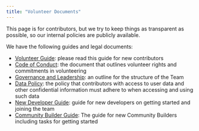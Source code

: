 ```yaml
---
title: "Volunteer Documents"
---
```


This page is for contributors, but we try to keep things as transparent as possible, so our internal policies are publicly available.

We have the following guides and legal documents:

* [Volunteer Guide](/documents/volunteer-guide): please read this guide for new contributors
* [Code of Conduct](/documents/code-of-conduct): the document that outlines volunteer rights and commitments in volunteering
* [Governance and Leadership](/documents/governance): an outline for the structure of the Team
* [Data Policy](/documents/data-policy): the policy that contributors with access to user data and other confidential information must adhere to when accessing and using such data
* [New Developer Guide](/documents/new-developer): guide for new developers on getting started and joining the team
* [Community Builder Guide](/documents/community-builder): The guide for new Community Builders including tasks for getting started
